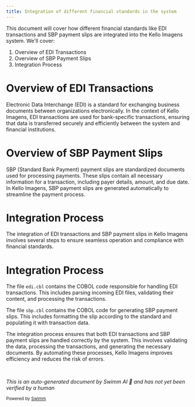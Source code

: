 ```yaml
---
title: Integration of different financial standards in the system
---
```

This document will cover how different financial standards like EDI transactions and SBP payment slips are integrated into the Kello Imagens system. We'll cover:

1. Overview of EDI Transactions
2. Overview of SBP Payment Slips
3. Integration Process

# Overview of EDI Transactions

Electronic Data Interchange (EDI) is a standard for exchanging business documents between organizations electronically. In the context of Kello Imagens, EDI transactions are used for bank-specific transactions, ensuring that data is transferred securely and efficiently between the system and financial institutions.

# Overview of SBP Payment Slips

SBP (Standard Bank Payment) payment slips are standardized documents used for processing payments. These slips contain all necessary information for a transaction, including payer details, amount, and due date. In Kello Imagens, SBP payment slips are generated automatically to streamline the payment process.

# Integration Process

The integration of EDI transactions and SBP payment slips in Kello Imagens involves several steps to ensure seamless operation and compliance with financial standards.

# Integration Process

The file `edi.cbl` contains the COBOL code responsible for handling EDI transactions. This includes parsing incoming EDI files, validating their content, and processing the transactions.

The file `sbp.cbl` contains the COBOL code for generating SBP payment slips. This includes formatting the slip according to the standard and populating it with transaction data.

The integration process ensures that both EDI transactions and SBP payment slips are handled correctly by the system. This involves validating the data, processing the transactions, and generating the necessary documents. By automating these processes, Kello Imagens improves efficiency and reduces the risk of errors.

&nbsp;

*This is an auto-generated document by Swimm AI 🌊 and has not yet been verified by a human*

<SwmMeta version="3.0.0" repo-id="Z2l0aHViJTNBJTNBa2VsbG8lM0ElM0Fzd2ltbWlv" repo-name="kello"><sup>Powered by [Swimm](/)</sup></SwmMeta>
